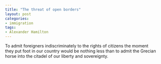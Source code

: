 ```yaml
---
title: "The threat of open borders"
layout: post
categories:
- immigration
tags:
- Alexander Hamilton
---
```


To admit foreigners indiscriminately to the rights of citizens the moment they put foot in our country would be nothing less than to admit the Grecian horse into the citadel of our liberty and sovereignty.